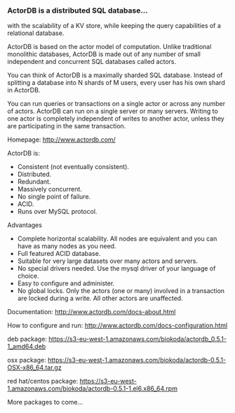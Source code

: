 ### ActorDB is a distributed SQL database...

with the scalability of a KV store, while keeping the query capabilities of a relational database.

ActorDB is based on the actor model of computation. Unlike traditional monolithic databases, ActorDB is made out of any number of small independent and concurrent SQL databases called actors. 

You can think of ActorDB is a maximally sharded SQL database. Instead of splitting a database into N shards of M users, every user has his own shard in ActorDB.

You can run queries or transactions on a single actor or across any number of actors. ActorDB can run on a single server or many servers. Writing to one actor is completely independent of writes to another actor, unless they are participating in the same transaction. 

Homepage: http://www.actordb.com/

ActorDB is:

*   Consistent (not eventually consistent).
*   Distributed.
*   Redundant.
*   Massively concurrent.
*   No single point of failure.
*   ACID.
*   Runs over MySQL protocol.

Advantages

*   Complete horizontal scalability. All nodes are equivalent and you can have as many nodes as you need.
*   Full featured ACID database.
*   Suitable for very large datasets over many actors and servers.
*   No special drivers needed. Use the mysql driver of your language of choice. 
*   Easy to configure and administer. 
*   No global locks. Only the actors (one or many) involved in a transaction are locked during a write. All other actors are unaffected.

Documentation: http://www.actordb.com/docs-about.html

How to configure and run: http://www.actordb.com/docs-configuration.html

deb package: https://s3-eu-west-1.amazonaws.com/biokoda/actordb_0.5.1-1_amd64.deb

osx package: https://s3-eu-west-1.amazonaws.com/biokoda/actordb-0.5.1-OSX-x86_64.tar.gz

red hat/centos package: https://s3-eu-west-1.amazonaws.com/biokoda/actordb-0.5.1-1.el6.x86_64.rpm

More packages to come...	

